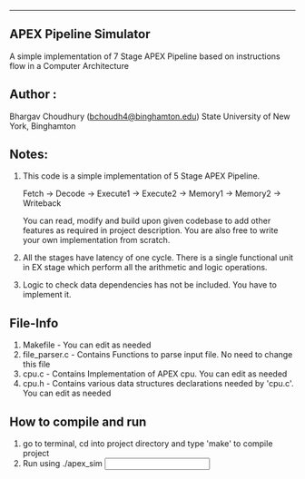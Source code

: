 ---------------------------------------------------------------------------------
APEX Pipeline Simulator
---------------------------------------------------------------------------------
A simple implementation of 7 Stage APEX Pipeline based on instructions flow in a 
Computer Architecture

Author :
---------------------------------------------------------------------------------
Bhargav Choudhury (bchoudh4@binghamton.edu)
State University of New York, Binghamton


Notes:
----------------------------------------------------------------------------------
1) This code is a simple implementation of 5 Stage APEX Pipeline. 
	 
	 Fetch -> Decode -> Execute1 -> Execute2 -> Memory1 -> Memory2 -> Writeback
	 
	 You can read, modify and build upon given codebase to add other features as
	 required in project description. You are also free to write your own 
	 implementation from scratch.

2) All the stages have latency of one cycle. There is a single functional unit in 
	 EX stage which perform all the arithmetic and logic operations.

3) Logic to check data dependencies has not be included. You have to implement it.

File-Info
----------------------------------------------------------------------------------
1) Makefile 			- You can edit as needed
2) file_parser.c 	- Contains Functions to parse input file. No need to change this file
3) cpu.c          - Contains Implementation of APEX cpu. You can edit as needed
4) cpu.h          - Contains various data structures declarations needed by 'cpu.c'. You can edit as needed
	 

How to compile and run
----------------------------------------------------------------------------------
1) go to terminal, cd into project directory and type 'make' to compile project
2) Run using ./apex_sim <input file name>
